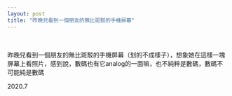 ```yaml
---
layout: post
title: "昨晚兒看到一個朋友的無比斑駁的手機屏幕"
---
```


  
&nbsp;
&nbsp;



昨晚兒看到一個朋友的無比斑駁的手機屏幕（划的不成樣子），想象她在這樣一塊屏幕上看照片，感到說，數碼也有它analog的一面嘛，也不純粹是數碼，數碼不可能純是數碼

2020.7